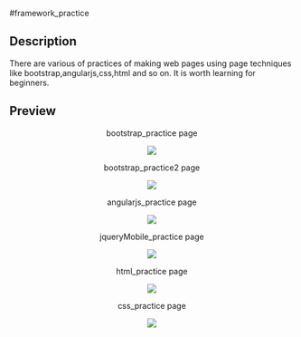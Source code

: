 #framework_practice

## Description
There are various of practices of making web pages using page techniques like bootstrap,angularjs,css,html and so on. It is worth learning for beginners.
## Preview
<div align="center">
<p> bootstrap_practice page</p>
<img src="Readme_images/bootstrap_practice.png">
<p> bootstrap_practice2 page</p>
<img src="Readme_images/bootstrap_practice2.png">
<p> angularjs_practice page</p>
<img src="Readme_images/angularjs_practice.png">
<p> jqueryMobile_practice page</p>
<img src="Readme_images/jqueryMobile_practice.png">
<p> html_practice page</p>
<img src="Readme_images/html_practice.png">
<p> css_practice page</p>
<img src="Readme_images/css_practice.png">
</div>